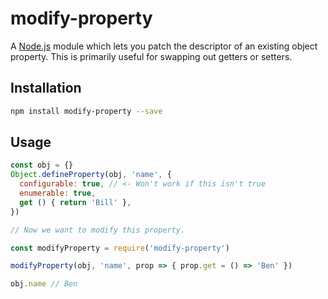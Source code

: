 # modify-property

A [Node.js](https://nodejs.org/) module which lets you patch the descriptor of
an existing object property. This is primarily useful for swapping out getters or setters.

## Installation

```bash
npm install modify-property --save
```

## Usage

```javascript
const obj = {}
Object.defineProperty(obj, 'name', {
  configurable: true, // <- Won't work if this isn't true
  enumerable: true,
  get () { return 'Bill' },
})

// Now we want to modify this property.

const modifyProperty = require('modify-property')

modifyProperty(obj, 'name', prop => { prop.get = () => 'Ben' })

obj.name // Ben
```
